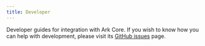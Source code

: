 ```yaml
---
title: Developer
---
```


Developer guides for integration with Ark Core. If you wish to know how you can help with development, please visit its [GitHub issues](https://github.com/ArkEcosystem/core/issues) page.
